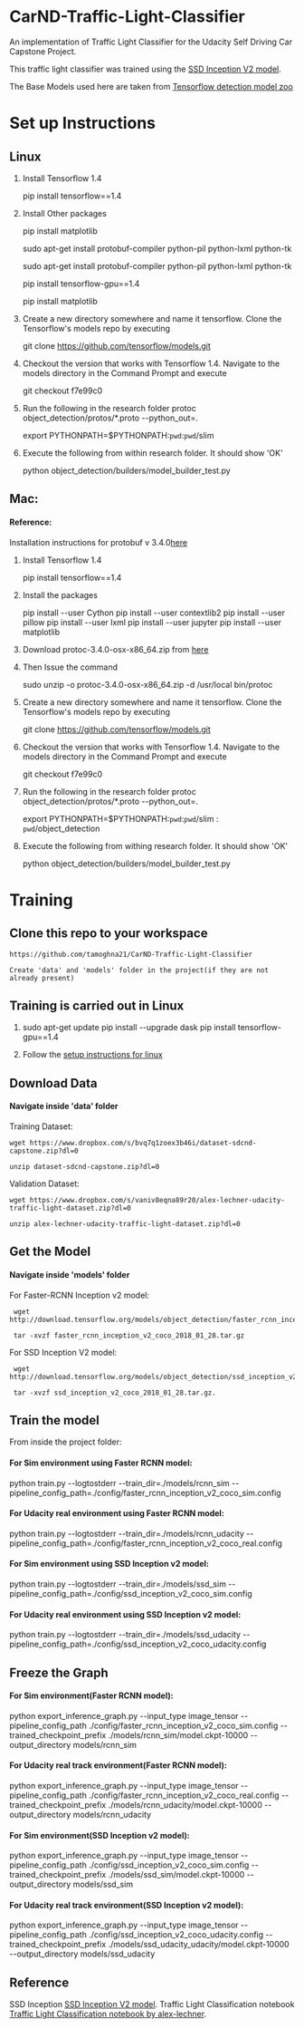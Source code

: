 # CarND-Traffic-Light-Classifier
An implementation of Traffic Light Classifier for the Udacity Self Driving Car Capstone Project.

This traffic light classifier was trained using the [SSD Inception V2 model](https://arxiv.org/pdf/1512.00567v3.pdf). 

The Base Models used here are taken from [Tensorflow detection model zoo](https://github.com/tensorflow/models/blob/master/research/object_detection/g3doc/detection_model_zoo.md)



# Set up Instructions

## Linux

1.  Install Tensorflow 1.4

    pip install tensorflow==1.4
    
2.  Install Other packages

    pip install matplotlib

    sudo apt-get install protobuf-compiler python-pil python-lxml python-tk

    sudo apt-get install protobuf-compiler python-pil python-lxml python-tk

    pip install tensorflow-gpu==1.4

    pip install matplotlib


3.  Create a new directory somewhere and name it tensorflow. Clone the Tensorflow's models repo by executing

    git clone https://github.com/tensorflow/models.git

4.  Checkout the version that works with Tensorflow 1.4. Navigate to the models directory in the Command Prompt and execute

    git checkout f7e99c0

5.  Run the following in the research folder
    protoc object_detection/protos/*.proto --python_out=.

    export PYTHONPATH=$PYTHONPATH:`pwd`:`pwd`/slim
    
6.  Execute the following from within research folder. It should show 'OK'

    python object_detection/builders/model_builder_test.py
    
    
    
## Mac:
#### Reference: 
Installation instructions for protobuf v 3.4.0[here](https://github.com/tensorflow/models/blob/master/research/object_detection/g3doc/installation.md#add-libraries-to-pythonpath)

1. Install Tensorflow 1.4

   pip install tensorflow==1.4

2. Install the packages

   pip install --user Cython
   pip install --user contextlib2
   pip install --user pillow
   pip install --user lxml
   pip install --user jupyter
   pip install --user matplotlib

3. Download protoc-3.4.0-osx-x86_64.zip from [here](https://github.com/protocolbuffers/protobuf/releases/tag/v3.4.0)

4. Then Issue the command

   sudo unzip -o protoc-3.4.0-osx-x86_64.zip -d /usr/local bin/protoc
   
5.  Create a new directory somewhere and name it tensorflow. Clone the Tensorflow's models repo by executing

    git clone https://github.com/tensorflow/models.git

6.  Checkout the version that works with Tensorflow 1.4. Navigate to the models directory in the Command Prompt and execute

    git checkout f7e99c0
    
5.  Run the following in the research folder
    protoc object_detection/protos/*.proto --python_out=.

    export PYTHONPATH=$PYTHONPATH:`pwd`:`pwd`/slim : `pwd`/object_detection
    
6.  Execute the following from withing research folder. It should show 'OK'

    python object_detection/builders/model_builder_test.py
    
    
    
# Training

##  Clone this repo to your workspace
    
    https://github.com/tamoghna21/CarND-Traffic-Light-Classifier
    
    Create 'data' and 'models' folder in the project(if they are not already present)
    
## Training is carried out in Linux
1.  sudo apt-get update
    pip install --upgrade dask
    pip install tensorflow-gpu==1.4
    
2. Follow the [setup instructions for linux](https://github.com/tamoghna21/CarND-Traffic-Light-Classifier##Linux)

## Download Data

#### Navigate inside 'data' folder

Training Dataset:

    wget https://www.dropbox.com/s/bvq7q1zoex3b46i/dataset-sdcnd-capstone.zip?dl=0
    
    unzip dataset-sdcnd-capstone.zip?dl=0
    
Validation Dataset:

    wget https://www.dropbox.com/s/vaniv8eqna89r20/alex-lechner-udacity-traffic-light-dataset.zip?dl=0
    
    unzip alex-lechner-udacity-traffic-light-dataset.zip?dl=0
    
## Get the Model

#### Navigate inside 'models' folder

For Faster-RCNN Inception v2 model:

     wget http://download.tensorflow.org/models/object_detection/faster_rcnn_inception_v2_coco_2018_01_28.tar.gz
     
     tar -xvzf faster_rcnn_inception_v2_coco_2018_01_28.tar.gz
    
For SSD Inception V2 model:

     wget http://download.tensorflow.org/models/object_detection/ssd_inception_v2_coco_2018_01_28.tar.gz 

     tar -xvzf ssd_inception_v2_coco_2018_01_28.tar.gz.

    
## Train the model

From inside the project folder:

#### For Sim environment using Faster RCNN model:

python train.py --logtostderr --train_dir=./models/rcnn_sim
--pipeline_config_path=./config/faster_rcnn_inception_v2_coco_sim.config

#### For Udacity real environment using Faster RCNN model:

python train.py --logtostderr --train_dir=./models/rcnn_udacity --pipeline_config_path=./config/faster_rcnn_inception_v2_coco_real.config


#### For Sim environment using SSD Inception v2 model:

python train.py --logtostderr --train_dir=./models/ssd_sim
--pipeline_config_path=./config/ssd_inception_v2_coco_sim.config

#### For Udacity real environment using SSD Inception v2 model:

python train.py --logtostderr --train_dir=./models/ssd_udacity --pipeline_config_path=./config/ssd_inception_v2_coco_udacity.config


## Freeze the Graph

#### For Sim environment(Faster RCNN model):

python export_inference_graph.py --input_type image_tensor --pipeline_config_path ./config/faster_rcnn_inception_v2_coco_sim.config --trained_checkpoint_prefix ./models/rcnn_sim/model.ckpt-10000 --output_directory models/rcnn_sim

#### For Udacity real track environment(Faster RCNN model):

python export_inference_graph.py --input_type image_tensor --pipeline_config_path ./config/faster_rcnn_inception_v2_coco_real.config --trained_checkpoint_prefix ./models/rcnn_udacity/model.ckpt-10000 --output_directory models/rcnn_udacity


#### For Sim environment(SSD Inception v2 model):

python export_inference_graph.py --input_type image_tensor --pipeline_config_path ./config/ssd_inception_v2_coco_sim.config --trained_checkpoint_prefix ./models/ssd_sim/model.ckpt-10000 --output_directory models/ssd_sim

#### For Udacity real track environment(SSD Inception v2 model):

python export_inference_graph.py --input_type image_tensor --pipeline_config_path ./config/ssd_inception_v2_coco_udacity.config --trained_checkpoint_prefix ./models/ssd_udacity_udacity/model.ckpt-10000 --output_directory models/ssd_udacity






## Reference
SSD Inception [SSD Inception V2 model](https://arxiv.org/pdf/1512.00567v3.pdf).
Traffic Light Classification notebook [Traffic Light Classification notebook by alex-lechner](https://github.com/alex-lechner/Traffic-Light-Classification).

